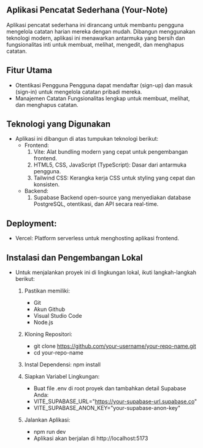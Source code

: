 ## Aplikasi Pencatat Sederhana (Your-Note)
Aplikasi pencatat sederhana ini dirancang untuk membantu pengguna mengelola catatan harian mereka dengan mudah. Dibangun menggunakan teknologi modern, aplikasi ini menawarkan antarmuka yang bersih dan fungsionalitas inti untuk membuat, melihat, mengedit, dan menghapus catatan.

## Fitur Utama
- Otentikasi Pengguna 
    Pengguna dapat mendaftar (sign-up) dan masuk (sign-in) untuk mengelola catatan pribadi mereka.
- Manajemen Catatan
     Fungsionalitas lengkap untuk membuat, melihat, dan menghapus catatan.

## Teknologi yang Digunakan
- Aplikasi ini dibangun di atas tumpukan teknologi berikut:
    - Frontend:
        1. Vite: Alat bundling modern yang cepat untuk pengembangan frontend.
        2. HTML5, CSS, JavaScript (TypeScript): Dasar dari antarmuka pengguna.
        3. Tailwind CSS: Kerangka kerja CSS untuk styling yang cepat dan konsisten.
    - Backend:
        1. Supabase
            Backend open-source yang menyediakan database PostgreSQL, otentikasi, dan API secara real-time.

## Deployment:
- Vercel: Platform serverless untuk menghosting aplikasi frontend.

## Instalasi dan Pengembangan Lokal
- Untuk menjalankan proyek ini di lingkungan lokal, ikuti langkah-langkah berikut:
    1. Pastikan memiliki:
        - Git
        - Akun Github
        - Visual Studio Code
        - Node.js

    2. Kloning Repositori:
        - git clone https://github.com/your-username/your-repo-name.git
        - cd your-repo-name

    3. Instal Dependensi: npm install

    4. Siapkan Variabel Lingkungan:
        - Buat file .env di root proyek dan tambahkan detail Supabase Anda:
        - VITE_SUPABASE_URL="https://your-supabase-url.supabase.co"
        - VITE_SUPABASE_ANON_KEY="your-supabase-anon-key"

    5. Jalankan Aplikasi: 
        - npm run dev
        - Aplikasi akan berjalan di http://localhost:5173
